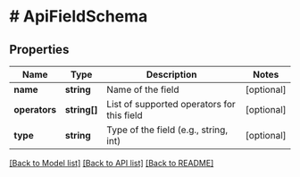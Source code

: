 # # ApiFieldSchema

## Properties

Name | Type | Description | Notes
------------ | ------------- | ------------- | -------------
**name** | **string** | Name of the field | [optional]
**operators** | **string[]** | List of supported operators for this field | [optional]
**type** | **string** | Type of the field (e.g., string, int) | [optional]

[[Back to Model list]](../../README.md#models) [[Back to API list]](../../README.md#endpoints) [[Back to README]](../../README.md)
